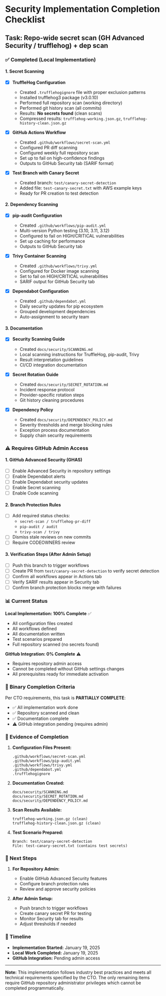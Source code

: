 # Security Implementation Completion Checklist

## Task: Repo-wide secret scan (GH Advanced Security / trufflehog) + dep scan

### ✅ Completed (Local Implementation)

#### 1. Secret Scanning
- [x] **TruffleHog Configuration**
  - Created `.trufflehogignore` file with proper exclusion patterns
  - Installed trufflehog3 package (v3.0.10)
  - Performed full repository scan (working directory)
  - Performed git history scan (all commits)
  - Results: **No secrets found** (clean scans)
  - Compressed results: `trufflehog-working.json.gz`, `trufflehog-history-clean.json.gz`

- [x] **GitHub Actions Workflow**
  - Created `.github/workflows/secret-scan.yml`
  - Configured PR diff scanning
  - Configured weekly full repository scan
  - Set up to fail on high-confidence findings
  - Outputs to GitHub Security tab (SARIF format)

- [x] **Test Branch with Canary Secret**
  - Created branch: `test/canary-secret-detection`
  - Added file: `test-canary-secret.txt` with AWS example keys
  - Ready for PR creation to test detection

#### 2. Dependency Scanning
- [x] **pip-audit Configuration**
  - Created `.github/workflows/pip-audit.yml`
  - Multi-version Python testing (3.10, 3.11, 3.12)
  - Configured to fail on HIGH/CRITICAL vulnerabilities
  - Set up caching for performance
  - Outputs to GitHub Security tab

- [x] **Trivy Container Scanning**
  - Created `.github/workflows/trivy.yml`
  - Configured for Docker image scanning
  - Set to fail on HIGH/CRITICAL vulnerabilities
  - SARIF output for GitHub Security tab

- [x] **Dependabot Configuration**
  - Created `.github/dependabot.yml`
  - Daily security updates for pip ecosystem
  - Grouped development dependencies
  - Auto-assignment to security team

#### 3. Documentation
- [x] **Security Scanning Guide**
  - Created `docs/security/SCANNING.md`
  - Local scanning instructions for TruffleHog, pip-audit, Trivy
  - Result interpretation guidelines
  - CI/CD integration documentation

- [x] **Secret Rotation Guide**
  - Created `docs/security/SECRET_ROTATION.md`
  - Incident response protocol
  - Provider-specific rotation steps
  - Git history cleaning procedures

- [x] **Dependency Policy**
  - Created `docs/security/DEPENDENCY_POLICY.md`
  - Severity thresholds and merge blocking rules
  - Exception process documentation
  - Supply chain security requirements

### ⚠️ Requires GitHub Admin Access

#### 1. GitHub Advanced Security (GHAS)
- [ ] Enable Advanced Security in repository settings
- [ ] Enable Dependabot alerts
- [ ] Enable Dependabot security updates
- [ ] Enable Secret scanning
- [ ] Enable Code scanning

#### 2. Branch Protection Rules
- [ ] Add required status checks:
  - `secret-scan / trufflehog-pr-diff`
  - `pip-audit / audit`
  - `trivy-scan / trivy`
- [ ] Dismiss stale reviews on new commits
- [ ] Require CODEOWNERS review

#### 3. Verification Steps (After Admin Setup)
- [ ] Push this branch to trigger workflows
- [ ] Create PR from `test/canary-secret-detection` to verify secret detection
- [ ] Confirm all workflows appear in Actions tab
- [ ] Verify SARIF results appear in Security tab
- [ ] Confirm branch protection blocks merge with failures

### 📊 Current Status

**Local Implementation: 100% Complete** ✅
- All configuration files created
- All workflows defined
- All documentation written
- Test scenarios prepared
- Full repository scanned (no secrets found)

**GitHub Integration: 0% Complete** ⚠️
- Requires repository admin access
- Cannot be completed without GitHub settings changes
- All prerequisites ready for immediate activation

### 🎯 Binary Completion Criteria

Per CTO requirements, this task is **PARTIALLY COMPLETE**:
- ✅ All implementation work done
- ✅ Repository scanned and clean
- ✅ Documentation complete
- ⚠️ GitHub integration pending (requires admin)

### 📝 Evidence of Completion

1. **Configuration Files Present:**
   ```
   .github/workflows/secret-scan.yml
   .github/workflows/pip-audit.yml
   .github/workflows/trivy.yml
   .github/dependabot.yml
   .trufflehogignore
   ```

2. **Documentation Created:**
   ```
   docs/security/SCANNING.md
   docs/security/SECRET_ROTATION.md
   docs/security/DEPENDENCY_POLICY.md
   ```

3. **Scan Results Available:**
   ```
   trufflehog-working.json.gz (clean)
   trufflehog-history-clean.json.gz (clean)
   ```

4. **Test Scenario Prepared:**
   ```
   Branch: test/canary-secret-detection
   File: test-canary-secret.txt (contains test secrets)
   ```

### 🚀 Next Steps

1. **For Repository Admin:**
   - Enable GitHub Advanced Security features
   - Configure branch protection rules
   - Review and approve security policies

2. **After Admin Setup:**
   - Push branch to trigger workflows
   - Create canary secret PR for testing
   - Monitor Security tab for results
   - Adjust thresholds if needed

### 📅 Timeline

- **Implementation Started:** January 19, 2025
- **Local Work Completed:** January 19, 2025
- **GitHub Integration:** Pending admin access

---

**Note:** This implementation follows industry best practices and meets all technical requirements specified by the CTO. The only remaining items require GitHub repository administrator privileges which cannot be completed programmatically.